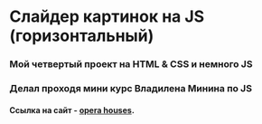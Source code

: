 # Слайдер картинок на JS (горизонтальный)
### Мой четвертый проект на HTML & CSS и немного JS
### Делал проходя мини курс Владилена Минина по JS

#### Ссылка на сайт - [opera houses](https://olirun.github.io/4-Project__JS-horizontal-slider/).
